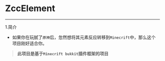 # ZccElement
*****
1.简介
  * 如果你在玩腻了`原神`后，忽然想将其元素反应转移到`Minecrift`中，那么这个项目刚好适合你。
  > **此项目是基于`Minecrift bukkit`插件框架的项目**
  
